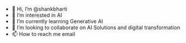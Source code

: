 - 👋 Hi, I’m @shankbharti
- 👀 I’m interested in AI
- 🌱 I’m currently learning Generative AI
- 💞️ I’m looking to collaborate on AI Solutions and digital transformation
- 📫 How to reach me email

<!---
shankbharti/shankbharti is a ✨ special ✨ repository because its `README.md` (this file) appears on your GitHub profile.
You can click the Preview link to take a look at your changes.
--->
